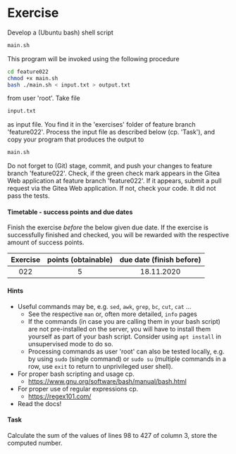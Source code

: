 # Exercise

Develop a (Ubuntu bash) shell script

```sh
main.sh
```

This program will be invoked using the following procedure

```sh
cd feature022
chmod +x main.sh
bash ./main.sh < input.txt > output.txt
```

from user 'root'. Take file

```sh
input.txt
```

as input file. You find it in the 'exercises' folder of feature branch
'feature022'. Process the input file as described below (cp. 'Task'),
and copy your program that produces the output to

```sh
main.sh
```

Do not forget to (Git) stage, commit, and push your changes to feature
branch 'feature022'. Check, if the green check mark appears in the
Gitea Web application at feature branch 'feature022'. If it appears,
submit a pull request via the Gitea Web application. If not, check your code.
It did not pass the tests.

  
#### Timetable - success points and due dates

Finish the exercise *before* the below given due date. If the exercise is
successfully finished and checked, you will be rewarded with the respective
amount of success points.

|Exercise    |points (obtainable)                   |due date (finish before)|
|:--------:  |:--------:                            |:--------:              |
|022|5|18.11.2020|


#### Hints

- Useful commands may be, e.g. `sed`, `awk`, `grep`, `bc`, `cut`, `cat` ...
  - See the respective `man` or, often more detailed, `info` pages
  - If the commands (in case you are calling them in your bash script)
    are not pre-installed on the server, you will have to install them
    yourself as part of your bash script. Consider using `apt install` in
    unsupervised mode to do so.
  - Processing commands as user 'root' can also be tested locally, e.g. by
    using `sudo` (single command) or `sudo su` (multiple commands in a row,
    use `exit` to return to unprivileged user shell).
- For proper bash scripting and usage cp.
  - https://www.gnu.org/software/bash/manual/bash.html
- For proper use of regular expressions cp.
  - https://regex101.com/
- Read the docs!

#### Task


Calculate the sum of the values of lines 98 to 427 of column 3, store the computed number.


